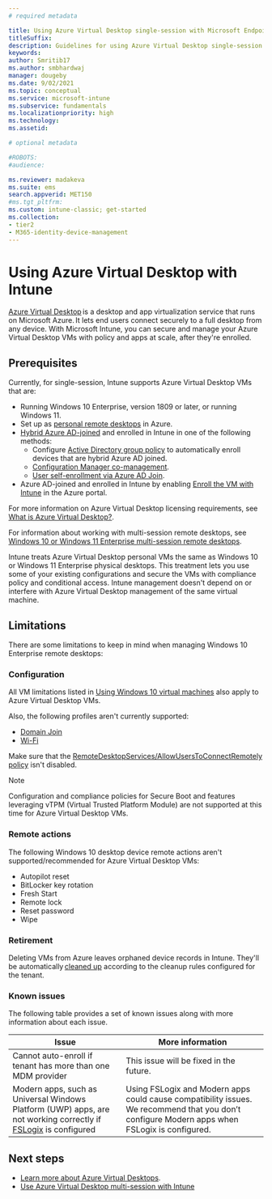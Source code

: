 ```yaml
---
# required metadata

title: Using Azure Virtual Desktop single-session with Microsoft Endpoint Manager
titleSuffix: 
description: Guidelines for using Azure Virtual Desktop single-session with Microsoft Endpoint Manager. 
keywords:
author: Smritib17  
ms.author: smbhardwaj
manager: dougeby
ms.date: 9/02/2021
ms.topic: conceptual
ms.service: microsoft-intune
ms.subservice: fundamentals
ms.localizationpriority: high
ms.technology:
ms.assetid: 

# optional metadata

#ROBOTS:
#audience:

ms.reviewer: madakeva
ms.suite: ems
search.appverid: MET150
#ms.tgt_pltfrm:
ms.custom: intune-classic; get-started
ms.collection:
- tier2
- M365-identity-device-management
---
```


# Using Azure Virtual Desktop with Intune

[Azure Virtual Desktop](/azure/virtual-desktop/) is a desktop and app virtualization service that runs on Microsoft Azure. It lets end users connect securely to a full desktop from any device. With Microsoft Intune, you can secure and manage your Azure Virtual Desktop VMs with policy and apps at scale, after they're enrolled. 

## Prerequisites 

Currently, for single-session, Intune supports Azure Virtual Desktop VMs that are: 

- Running Windows 10 Enterprise, version 1809 or later, or running Windows 11.
- Set up as [personal remote desktops](/azure/virtual-desktop/configure-host-pool-personal-desktop-assignment-type) in Azure. 
- [Hybrid Azure AD-joined](/azure/active-directory/devices/hybrid-azuread-join-plan) and enrolled in Intune in one of the following methods: 
    - Configure [Active Directory group policy](/windows/client-management/mdm/enroll-a-windows-10-device-automatically-using-group-policy) to automatically enroll devices that are hybrid Azure AD joined.
    - [Configuration Manager co-management](/configmgr/comanage/overview).
    - [User self-enrollment via Azure AD Join](../enrollment/windows-enrollment-methods.md#user-self-enrollment-in-intune).
- Azure AD-joined and enrolled in Intune by enabling [Enroll the VM with Intune](/azure/virtual-desktop/deploy-azure-ad-joined-vm#deploy-azure-ad-joined-vms) in the Azure portal.

For more information on Azure Virtual Desktop licensing requirements, see [What is Azure Virtual Desktop?](/azure/virtual-desktop/overview#requirements).

For information about working with multi-session remote desktops, see [Windows 10 or Windows 11 Enterprise multi-session remote desktops](azure-virtual-desktop-multi-session.md).

Intune treats Azure Virtual Desktop personal VMs the same as Windows 10 or Windows 11 Enterprise physical desktops. This treatment lets you use some of your existing configurations and secure the VMs with compliance policy and conditional access. Intune management doesn't depend on or interfere with Azure Virtual Desktop management of the same virtual machine. 

## Limitations

There are some limitations to keep in mind when managing Windows 10 Enterprise remote desktops: 

### Configuration

All VM limitations listed in [Using Windows 10 virtual machines](windows-10-virtual-machines.md) also apply to Azure Virtual Desktop VMs.

Also, the following profiles aren't currently supported:
- [Domain Join](../configuration/device-profiles.md#domain-join)
- [Wi-Fi](../configuration/device-profiles.md#wi-fi)

Make sure that the [RemoteDesktopServices/AllowUsersToConnectRemotely policy](/windows/client-management/mdm/policy-csp-remotedesktopservices#remotedesktopservices-allowuserstoconnectremotely) isn't disabled.

> [!NOTE]
> Configuration and compliance policies for Secure Boot and features leveraging vTPM (Virtual Trusted Platform Module) are not supported at this time for Azure Virtual Desktop VMs.

### Remote actions

The following Windows 10 desktop device remote actions aren't supported/recommended for Azure Virtual Desktop VMs:

- Autopilot reset
- BitLocker key rotation
- Fresh Start
- Remote lock
- Reset password
- Wipe

### Retirement

Deleting VMs from Azure leaves orphaned device records in Intune. They'll be automatically [cleaned up](../remote-actions/devices-wipe.md#automatically-delete-devices-with-cleanup-rules) according to the cleanup rules configured for the tenant.

### Known issues

The following table provides a set of known issues along with more information about each issue.

| Issue | More   information |
|---|---|
| Cannot auto-enroll if tenant has more than one MDM provider | This issue will be fixed in the future. |
| Modern apps, such as Universal Windows Platform (UWP) apps, are not working correctly if [FSLogix](/fslogix/overview) is configured | Using FSLogix and Modern apps could cause compatibility issues. We recommend that you don’t configure Modern apps when FSLogix is configured.|

## Next steps

* [Learn more about Azure Virtual Desktops](/azure/virtual-desktop/).
* [Use Azure Virtual Desktop multi-session with Intune](./azure-virtual-desktop-multi-session.md)
